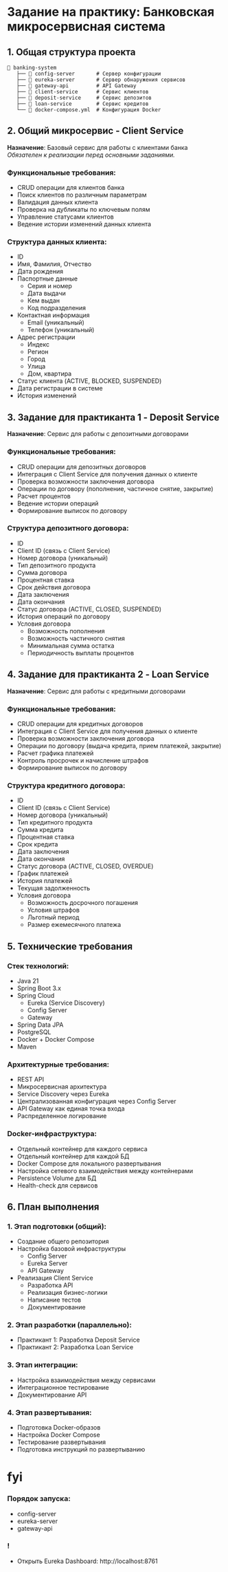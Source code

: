 # Задание на практику: Банковская микросервисная система

## 1. Общая структура проекта

```
📁 banking-system
   ├── 📁 config-server       # Сервер конфигурации
   ├── 📁 eureka-server       # Сервер обнаружения сервисов
   ├── 📁 gateway-api         # API Gateway
   ├── 📁 client-service      # Сервис клиентов
   ├── 📁 deposit-service     # Сервис депозитов
   ├── 📁 loan-service        # Сервис кредитов
   └── 📄 docker-compose.yml  # Конфигурация Docker
```

## 2. Общий микросервис - Client Service

**Назначение**: Базовый сервис для работы с клиентами банка  
*Обязателен к реализации перед основными заданиями.*

### Функциональные требования:
* CRUD операции для клиентов банка
* Поиск клиентов по различным параметрам 
* Валидация данных клиента
* Проверка на дубликаты по ключевым полям
* Управление статусами клиентов
* Ведение истории изменений данных клиента

### Структура данных клиента:
* ID
* Имя, Фамилия, Отчество
* Дата рождения
* Паспортные данные
    * Серия и номер
    * Дата выдачи
    * Кем выдан
    * Код подразделения
* Контактная информация 
    * Email (уникальный)
    * Телефон (уникальный)
* Адрес регистрации
    * Индекс
    * Регион
    * Город
    * Улица
    * Дом, квартира
* Статус клиента (ACTIVE, BLOCKED, SUSPENDED)
* Дата регистрации в системе
* История изменений

## 3. Задание для практиканта 1 - Deposit Service

**Назначение**: Сервис для работы с депозитными договорами

### Функциональные требования:
* CRUD операции для депозитных договоров
* Интеграция с Client Service для получения данных о клиенте
* Проверка возможности заключения договора
* Операции по договору (пополнение, частичное снятие, закрытие)
* Расчет процентов
* Ведение истории операций
* Формирование выписок по договору

### Структура депозитного договора:
* ID
* Client ID (связь с Client Service)
* Номер договора (уникальный)
* Тип депозитного продукта
* Сумма договора
* Процентная ставка
* Срок действия договора
* Дата заключения
* Дата окончания
* Статус договора (ACTIVE, CLOSED, SUSPENDED)
* История операций по договору
* Условия договора
    * Возможность пополнения
    * Возможность частичного снятия
    * Минимальная сумма остатка
    * Периодичность выплаты процентов

## 4. Задание для практиканта 2 - Loan Service

**Назначение**: Сервис для работы с кредитными договорами

### Функциональные требования:
* CRUD операции для кредитных договоров
* Интеграция с Client Service для получения данных о клиенте
* Проверка возможности заключения договора
* Операции по договору (выдача кредита, прием платежей, закрытие)
* Расчет графика платежей
* Контроль просрочек и начисление штрафов
* Формирование выписок по договору

### Структура кредитного договора:
* ID
* Client ID (связь с Client Service)
* Номер договора (уникальный)
* Тип кредитного продукта
* Сумма кредита
* Процентная ставка
* Срок кредита
* Дата заключения
* Дата окончания
* Статус договора (ACTIVE, CLOSED, OVERDUE)
* График платежей
* История платежей
* Текущая задолженность
* Условия договора
    * Возможность досрочного погашения
    * Условия штрафов
    * Льготный период
    * Размер ежемесячного платежа

## 5. Технические требования

### Стек технологий:
* Java 21
* Spring Boot 3.x
* Spring Cloud
    * Eureka (Service Discovery)
    * Config Server
    * Gateway
* Spring Data JPA
* PostgreSQL
* Docker + Docker Compose
* Maven

### Архитектурные требования:
* REST API
* Микросервисная архитектура
* Service Discovery через Eureka
* Централизованная конфигурация через Config Server
* API Gateway как единая точка входа
* Распределенное логирование

### Docker-инфраструктура:
* Отдельный контейнер для каждого сервиса
* Отдельный контейнер для каждой БД
* Docker Compose для локального развертывания
* Настройка сетевого взаимодействия между контейнерами
* Persistence Volume для БД
* Health-check для сервисов

## 6. План выполнения

### 1. Этап подготовки (общий):
* Создание общего репозитория
* Настройка базовой инфраструктуры
    * Config Server
    * Eureka Server
    * API Gateway
* Реализация Client Service
    * Разработка API
    * Реализация бизнес-логики
    * Написание тестов
    * Документирование

### 2. Этап разработки (параллельно):
* Практикант 1: Разработка Deposit Service
* Практикант 2: Разработка Loan Service

### 3. Этап интеграции:
* Настройка взаимодействия между сервисами
* Интеграционное тестирование
* Документирование API

### 4. Этап развертывания:
* Подготовка Docker-образов
* Настройка Docker Compose
* Тестирование развертывания
* Подготовка инструкций по развертыванию

# fyi

### Порядок запуска:
* config-server
* eureka-server
* gateway-api

### !
* Открыть Eureka Dashboard: http://localhost:8761
